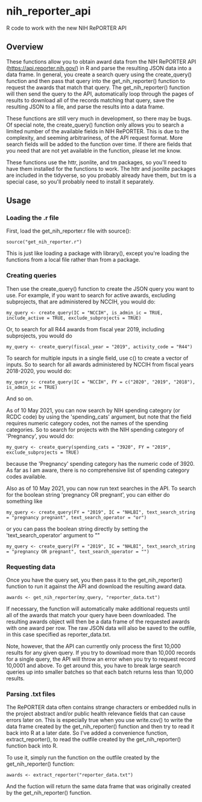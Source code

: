 # nih_reporter_api
R code to work with the new NIH RePORTER API

## Overview

These functions allow you to obtain award data from the NIH RePORTER API (https://api.reporter.nih.gov/) in R and parse the resulting JSON data into a data frame. In general, you create a search query using the create_query() function and then pass that query into the get_nih_reporter() function to request the awards that match that query. The get_nih_reporter() function will then send the query to the API, automatically loop through the pages of results to download all of the records matching that query, save the resulting JSON to a file, and parse the results into a data frame. 

These functions are still very much in development, so there may be bugs. Of special note, the create_query() function only allows you to search a limited number of the available fields in NIH RePORTER. This is due to the complexity, and seeming arbitrariness, of the API request format. More search fields will be added to the function over time. If there are fields that you need that are not yet available in the function, please let me know. 

These functions use the httr, jsonlite, and tm packages, so you'll need to have them installed for the functions to work. The httr and jsonlite packages are included in the tidyverse, so you probably already have them, but tm is a special case, so you'll probably need to install it separately. 

## Usage

### Loading the .r file

First, load the get_nih_reporter.r file with source(): 

    source("get_nih_reporter.r")
    
This is just like loading a package with library(), except you're loading the functions from a local file rather than from a package.
    
### Creating queries

Then use the create_query() function to create the JSON query you want to use. For example, if you want to search for active awards, excluding subprojects, that are administered by NCCIH, you would do: 

    my_query <- create_query(IC = "NCCIH", is_admin_ic = TRUE, include_active = TRUE, exclude_subprojects = TRUE)
    
Or, to search for all R44 awards from fiscal year 2019, including subprojects, you would do 

    my_query <- create_query(fiscal_year = "2019", activity_code = "R44")
    
To search for multiple inputs in a single field, use c() to create a vector of inputs. So to search for all awards administered by NCCIH from fiscal years 2018-2020, you would do: 

    my_query <- create_query(IC = "NCCIH", FY = c("2020", "2019", "2018"), is_admin_ic = TRUE)
    
And so on. 

As of 10 May 2021, you can now search by NIH spending category (or RCDC code) by using the 'spending_cats' argument, but note that the field requires numeric category codes, not the names of the spending categories. So to search for projects with the NIH spending category of 'Pregnancy', you would do: 

    my_query <- create_query(spending_cats = "3920", FY = "2019", exclude_subprojects = TRUE)
    
because the 'Pregnancy' spending category has the numeric code of 3920. As far as I am aware, there is no comprehensive list of spending category codes available.

Also as of 10 May 2021, you can now run text searches in the API. To search for the boolean string 'pregnancy OR pregnant', you can either do something like

    my_query <- create_query(FY = "2019", IC = "NHLBI", text_search_string = "pregnancy pregnant", text_search_operator = "or")
    
or you can pass the boolean string directly by setting the 'text_search_operator' argument to ""

    my_query <- create_query(FY = "2019", IC = "NHLBI", text_search_string = "pregnancy OR pregnant", text_search_operator = "")
    
### Requesting data

Once you have the query set, you then pass it to the get_nih_reporter() function to run it against the API and download the resulting award data. 

    awards <- get_nih_reporter(my_query, "reporter_data.txt")
    
If necessary, the function will automatically make additional requests until all of the awards that match your query have been downloaded. The resulting awards object will then be a data frame of the requested awards with one award per row. The raw JSON data will also be saved to the outfile, in this case specified as reporter_data.txt.

Note, however, that the API can currently only process the first 10,000 results for any given query. If you try to download more than 10,000 records for a single query, the API will throw an error when you try to request record 10,0001 and above. To get around this, you have to break large search queries up into smaller batches so that each batch returns less than 10,000 results. 

### Parsing .txt files

The RePORTER data often contains strange characters or embedded nulls in the project abstract and/or public health relevance fields that can cause errors later on. This is especially true when you use write.csv() to write the data frame created by the get_nih_reporter() function and then try to read it back into R at a later date. So I've added a convenience function, extract_reporter(), to read the outfile created by the get_nih_reporter() function back into R.

To use it, simply run the function on the outfile created by the get_nih_reporter() function:

    awards <- extract_reporter("reporter_data.txt")
    
And the fuction will return the same data frame that was originally created by the get_nih_reporter() function.
